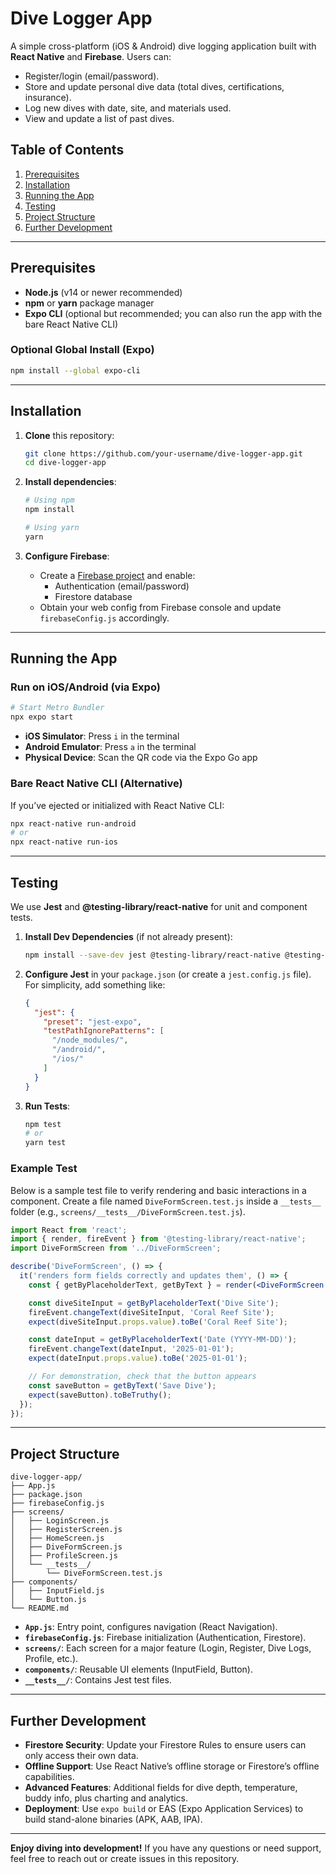 # Dive Logger App

A simple cross-platform (iOS & Android) dive logging application built with **React Native** and **Firebase**. Users can:

- Register/login (email/password).  
- Store and update personal dive data (total dives, certifications, insurance).  
- Log new dives with date, site, and materials used.  
- View and update a list of past dives.

## Table of Contents

1. [Prerequisites](#prerequisites)  
2. [Installation](#installation)  
3. [Running the App](#running-the-app)  
4. [Testing](#testing)  
5. [Project Structure](#project-structure)  
6. [Further Development](#further-development)  

---

## Prerequisites

- **Node.js** (v14 or newer recommended)  
- **npm** or **yarn** package manager  
- **Expo CLI** (optional but recommended; you can also run the app with the bare React Native CLI)  

### Optional Global Install (Expo)

```bash
npm install --global expo-cli
```

---

## Installation

1. **Clone** this repository:  
   ```bash
   git clone https://github.com/your-username/dive-logger-app.git
   cd dive-logger-app
   ```

2. **Install dependencies**:  
   ```bash
   # Using npm
   npm install
   
   # Using yarn
   yarn
   ```

3. **Configure Firebase**:  
   - Create a [Firebase project](https://console.firebase.google.com/) and enable:
     - Authentication (email/password)
     - Firestore database
   - Obtain your web config from Firebase console and update `firebaseConfig.js` accordingly.

---

## Running the App

### Run on iOS/Android (via Expo)

```bash
# Start Metro Bundler
npx expo start
```

- **iOS Simulator**: Press `i` in the terminal  
- **Android Emulator**: Press `a` in the terminal  
- **Physical Device**: Scan the QR code via the Expo Go app

### Bare React Native CLI (Alternative)

If you’ve ejected or initialized with React Native CLI:

```bash
npx react-native run-android
# or
npx react-native run-ios
```

---

## Testing

We use **Jest** and **@testing-library/react-native** for unit and component tests.

1. **Install Dev Dependencies** (if not already present):
   ```bash
   npm install --save-dev jest @testing-library/react-native @testing-library/jest-native
   ```

2. **Configure Jest** in your `package.json` (or create a `jest.config.js` file). For simplicity, add something like:
   ```json
   {
     "jest": {
       "preset": "jest-expo",
       "testPathIgnorePatterns": [
         "/node_modules/",
         "/android/",
         "/ios/"
       ]
     }
   }
   ```

3. **Run Tests**:
   ```bash
   npm test
   # or
   yarn test
   ```

### Example Test

Below is a sample test file to verify rendering and basic interactions in a component. Create a file named `DiveFormScreen.test.js` inside a `__tests__` folder (e.g., `screens/__tests__/DiveFormScreen.test.js`).

```jsx
import React from 'react';
import { render, fireEvent } from '@testing-library/react-native';
import DiveFormScreen from '../DiveFormScreen';

describe('DiveFormScreen', () => {
  it('renders form fields correctly and updates them', () => {
    const { getByPlaceholderText, getByText } = render(<DiveFormScreen />);

    const diveSiteInput = getByPlaceholderText('Dive Site');
    fireEvent.changeText(diveSiteInput, 'Coral Reef Site');
    expect(diveSiteInput.props.value).toBe('Coral Reef Site');

    const dateInput = getByPlaceholderText('Date (YYYY-MM-DD)');
    fireEvent.changeText(dateInput, '2025-01-01');
    expect(dateInput.props.value).toBe('2025-01-01');

    // For demonstration, check that the button appears
    const saveButton = getByText('Save Dive');
    expect(saveButton).toBeTruthy();
  });
});
```

---

## Project Structure

```
dive-logger-app/
├── App.js
├── package.json
├── firebaseConfig.js
├── screens/
│   ├── LoginScreen.js
│   ├── RegisterScreen.js
│   ├── HomeScreen.js
│   ├── DiveFormScreen.js
│   ├── ProfileScreen.js
│   └── __tests__/
│       └── DiveFormScreen.test.js
├── components/
│   ├── InputField.js
│   └── Button.js
└── README.md
```

- **`App.js`**: Entry point, configures navigation (React Navigation).  
- **`firebaseConfig.js`**: Firebase initialization (Authentication, Firestore).  
- **`screens/`**: Each screen for a major feature (Login, Register, Dive Logs, Profile, etc.).  
- **`components/`**: Reusable UI elements (InputField, Button).  
- **`__tests__/`**: Contains Jest test files.

---

## Further Development

- **Firestore Security**: Update your Firestore Rules to ensure users can only access their own data.  
- **Offline Support**: Use React Native’s offline storage or Firestore’s offline capabilities.  
- **Advanced Features**: Additional fields for dive depth, temperature, buddy info, plus charting and analytics.  
- **Deployment**: Use `expo build` or EAS (Expo Application Services) to build stand-alone binaries (APK, AAB, IPA).

---

**Enjoy diving into development!** If you have any questions or need support, feel free to reach out or create issues in this repository.

